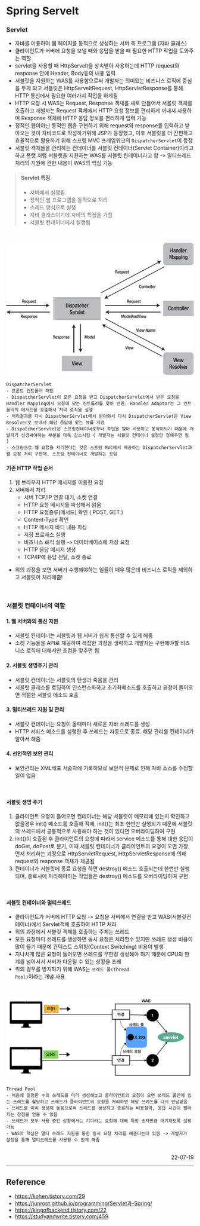 # Spring Servelt

### Servlet
- 자바를 이용하여 웹 페이지를 동적으로 생성하는 서버 측 프로그램 (자바 클래스)
- 클라이언트가 서버에 요청을 보낼 때와 응답을 받을 때 필요한 HTTP 작업을 도와주는 역할
- servlet을 사용할 때 HttpServelt을 상속받아 사용하는데 HTTP request와 response 안에 Header, Body등의 내용 입력
- 서블릿을 지원하는 WAS를 사용함으로써 개발자는 의미있는 비즈니스 로직에 중심을 두게 되고 서블릿은 HttpServeltRequest, HttpServletResponse를 통해 HTTP 통신에서 필요한 여러가지 작업을 하게됨
- HTTP 요청 시 WAS는 Request, Response 객체를 새로 만들어서 서블릿 객체를 호출하고 개발자는 Request 객체에서 HTTP 요청 정보를 편리하게 꺼내서 사용하며 Response 객체에 HTTP 응답 정보를 편리하게 입력 가능
- 정적인 웹이아닌 동적인 웹을 구현하기 위해 request와 response를 입력하고 받아오는 것이 자바코드로 작성하기위해 JSP가 등장했고, 이후 서블릿을 더 간편하고 효율적으로 활용하기 위해 스프링 MVC 프레임워크의 <code>DispatcherServlet</code>이 등장
- 서블릿 객체들을 관리하는 컨테이너를 서블릿 컨테이너(Servlet Container)이라고 하고 톰캣 처럼 서블릿을 지원하는 WAS를 서블릿 컨테이너라고 함 -> 멀티쓰레드 처리의 지원에 관한 내용이 WAS의 핵심 기능
>#### Servlet 특징
>- 서버에서 실행됨
>- 정적인 웹 프로그램을 동적으로 처리
>- 스레드 방식으로 실행
>- 자바 클래스이기에 자바의 특징을 가짐
>- 서블릿 컨테이너에서 실행됨

<br>

![DispatcherServlet](./img/dispatcher-servlet.png)

```
DispatcherServlet
- 프론트 컨트롤러 패턴
- DispatcherServlet이 모든 요청을 받고 DispatcherServlet에서 받은 요청을 Handler Mapping에서 요청에 맞는 컨트롤러를 찾아 반환, Handler Adaptor는 그 컨트롤러의 메서드를 호출해서 처리 로직을 실행
- 처리결과를 다시 DispatherServlet에서 받아와서 다시 DispatcherServlet은 View Resolver로 보내서 해당 응답에 맞는 뷰를 지정
- DispatcherServlet은 스프링컨테이너로부터 주입을 받아 사용하고 동작이되기 때문에 개발자가 신경써야하는 부분을 대폭 감소시킴 ( 개발자는 서블릿 컨테이너 설정만 정해주면 됨 )
- 스프링으로 웹 요청을 처리한다는 것은 스프링 MVC에서 제공하는 DispatcherServlet과 웹 요청 처리 구현체, 스프링 컨테이너로 개발하는 것임
```


#### 기존 HTTP 작업 순서

1. 웹 브라우저 HTTP 메시지를 이용한 요청
2. 서버에서 처리
    - 서버 TCP/IP 연결 대기, 소켓 연결
    - HTTP 요청 메시지를 파싱해서 읽음
    - HTTP 요청종류(메서드) 확인 ( POST, GET )
    - Content-Type 확인
    - HTTP 메시지 바디 내용 파싱
    - 저장 프로세스 실행
    - 비즈니스 로직 실행 -> 데이터베이스에 저장 요청
    - HTTP 응답 메시지 생성
    - TCP/IP에 응답 전달, 소켓 종료
- 위의 과정을 보면 서버가 수행해야하는 일들이 매우 많은데 비즈니스 로직을 제외하고 서블릿이 처리해줌!

<br>

### 서블릿 컨테이너의 역할
#### 1. 웹 서버와의 통신 지원
- 서블릿 컨테이너는 서블릿과 웹 서버가 쉽게 통신할 수 있게 해줌
- 소켓 기능들을 API로 제공하여 복잡한 과정을 생략하고 개발자는 구현해야할 비즈니스 로직에 대해서만 초점을 맞추면 됨
#### 2. 서블릿 생명주기 관리
- 서블릿 컨테이너는 서블릿의 탄생과 죽음을 관리
- 서블릿 클래스를 로딩하여 인스턴스화하고 초기화메소드를 호출하고 요청이 들어오면 적절한 서블릿 메소드 호출
#### 3. 멀티쓰레드 지원 및 관리
- 서블릿 컨테이너는 요청이 올때마다 새로운 자바 쓰레드를 생성
- HTTP 서비스 메소드를 실행한 후 쓰레드는 자동으로 종료. 해당 관리를 컨테이너가 알아서 해줌
#### 4. 선언적인 보안 관리
- 보안관리는 XML배포 서술자에 기록하므로 보안적 문제로 인해 자바 소스를 수정할 일이 없음

<br>

#### 서블릿 생명 주기
1. 클라이언트 요청이 들어오면 컨테이너는 해당 서블릿이 메모리에 있는지 확인하고 없을경우 init() 메소드를 호출해 적재, init()는 최초 한번만 실행되기 때문에 서블릿의 쓰레드에서 공통적으로 사용해야 하는 것이 있다면 오버라이딩하여 구현
2. init()이 호출된 후 클라이언트의 요청에 따라서 service 메소드를 통해 대한 응답이 doGet, doPost로 분기, 이때 서블릿 컨테이너가 클라이언트의 요청이 오면 가장 먼저 처리하는 과정으로 HttpServletRequest, HttpServletResponse에 의해 request와 response 객체가 제공됨
3. 컨테이너가 서블릿에 종료 요청을 하면 destroy() 메소드 호출되는데 한번만 실행되며, 종료시에 처리해야하는 작업들은 destroy() 메소드를 오버라이딩하여 구현

<br>

#### 서블릿 컨테이너와 멀티쓰레드
- 클라이언트가 서버에 HTTP 요청 -> 요청을 서버에서 연결을 받고 WAS(서블릿컨테이너)에서 Servlet객체 호출하여 HTTP 처리
- 위의 과정에서 서블릿 객체를 호출하는 주체는 쓰레드
- 모든 요청마다 쓰레드를 생성하면 동시 요청은 처리할수 있지만 쓰레드 생성 비용이 많이 들기 때문에 컨텍스트 스위칭(Context Switching) 비용이 발생
- 지나치게 많은 요청이 들어오면 쓰레드를 무한정 생성해야 하기 때문에 CPU의 한계를 넘어서서 서버가 다운될 수 있는 상황을 초래
- 위의 경우를 방지하기 위해 WAS는 <code>쓰레드 풀(Thread Pool)</code>이라는 개념 사용

<br>

![Thread Pool](./img/Thread%20Pool.png)

```
Thread Pool
- 처음에 일정한 수의 쓰레드를 미리 생성해놓고 클라이언트의 요청이 오면 쓰레드 풀안에 있는 쓰레드를 할당하고 쓰레드가 클라이언트의 요청을 처리하면 해당 쓰레드를 다시 반납받음
- 쓰레드를 미리 생성해 놓음으로써 쓰레드를 생성하고 종료하는 비용절약, 응답 시간이 빨라지는 장점을 얻을 수 있음
- 쓰레드가 모두 사용 중인 상황에서는 기다리는 요청에 대해 특정 숫자만큼 대기하도록 설정 가능
- WAS의 핵심은 멀티 쓰레드 지원을 통한 동시 요청 처리를 해준다는데 있음 -> 개발자가 설정을 통해 멀티쓰레드를 사용할 수 있게 해줌
```

<br>

<div style="text-align: right">22-07-19</div>

-------

## Reference
- https://kohen.tistory.com/29
- https://junroot.github.io/programming/Servlet과-Spring/
- https://kingofbackend.tistory.com/22
- https://studyandwrite.tistory.com/459